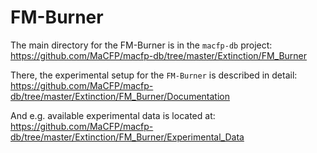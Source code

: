 # FM-Burner

The main directory for the FM-Burner is in the `macfp-db` project:
https://github.com/MaCFP/macfp-db/tree/master/Extinction/FM_Burner

There, the experimental setup for the `FM-Burner` is described in detail: 
https://github.com/MaCFP/macfp-db/tree/master/Extinction/FM_Burner/Documentation


And e.g. available experimental data is located at:
https://github.com/MaCFP/macfp-db/tree/master/Extinction/FM_Burner/Experimental_Data
